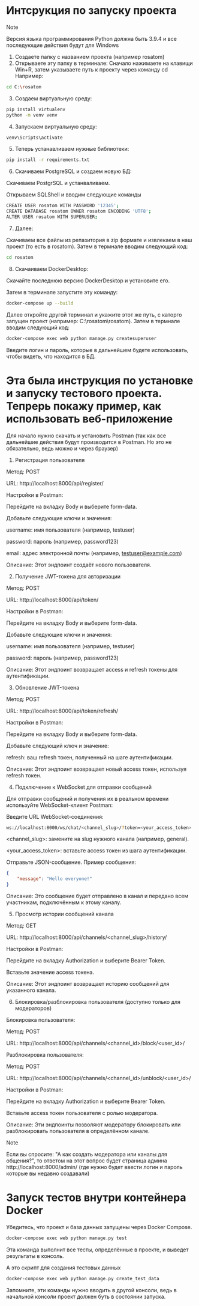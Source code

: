 # Интсрукция по запуску проекта

>[!NOTE]
>Версия языка программирования Python должна быть 3.9.4 и все последующие действия будут для Windows

1. Создаете папку с названием проекта (например rosatom)
2. Открываете эту папку в терминале:
Сначало нажимаете на клавищи Win+R, затем указываете путь к проекту через команду cd
Например:
```bash
cd C:\rosatom
```
3. Создаем виртуальную среду:
```bash
pip install virtualenv
python -m venv venv
```
4. Запускаем виртуальную среду:
```bash
venv\Scripts\activate
```
5. Теперь устанавливаем нужные библиотеки:

```bash
pip install -r requirements.txt
```

6. Скачиваем PostgreSQL и создаем новую БД:

Скачиваем PostgrSQL и устанваливаем.

Открываем SQLShell и вводим следующие команды
```bash
CREATE USER rosatom WITH PASSWORD '12345';
CREATE DATABASE rosatom OWNER rosatom ENCODING 'UTF8';
ALTER USER rosatom WITH SUPERUSER;
```

7. Далее:

Скачиваем все файлы из репазитория в zip формате и извлекаем в наш проект (то есть в rosatom). Затем в термнале вводим следующий код:
```bash
cd rosatom
```

8. Скачаиваем DockerDesktop:

Скачайте последнюю версию DockerDesktop и установите его.

Затем в терминале запустите эту команду:
```bash
docker-compose up --build
```
Далее откройте другой терминал и укажите этот же путь, с каторго запущен проект (например: C:\rosatom\rosatom). Затем в термнале вводим следующий код: 
```bash
docker-compose exec web python manage.py createsuperuser
```
Введите логин и пароль, которые в дальнейшем будете использовать, чтобы видеть, что находится в БД.

# Эта была инструкция по установке и запуску тестового проекта. Тепрерь покажу пример, как использовать веб-приложение

Для начало нужно скачать и установить Postman (так как все дальнейшие действия будут производится в Postman. Но это не обязательно, ведь можно и через браузер)

1. Регистрация пользователя

Метод: POST

URL: http://localhost:8000/api/register/

Настройки в Postman:

Перейдите на вкладку Body и выберите form-data.

Добавьте следующие ключи и значения:

username: имя пользователя (например, testuser)

password: пароль (например, password123)

email: адрес электронной почты (например, testuser@example.com)

Описание: Этот эндпоинт создаёт нового пользователя.

2. Получение JWT-токена для авторизации

Метод: POST

URL: http://localhost:8000/api/token/

Настройки в Postman:

Перейдите на вкладку Body и выберите form-data.

Добавьте следующие ключи и значения:

username: имя пользователя (например, testuser)

password: пароль (например, password123)

Описание: Этот эндпоинт возвращает access и refresh токены для аутентификации.

3. Обновление JWT-токена

Метод: POST

URL: http://localhost:8000/api/token/refresh/

Настройки в Postman:

Перейдите на вкладку Body и выберите form-data.

Добавьте следующий ключ и значение:

refresh: ваш refresh токен, полученный на шаге аутентификации.

Описание: Этот эндпоинт возвращает новый access токен, используя refresh токен.

4. Подключение к WebSocket для отправки сообщений

Для отправки сообщений и получения их в реальном времени используйте WebSocket-клиент Postman:

Введите URL WebSocket-соединения:

```bash
ws://localhost:8000/ws/chat/<channel_slug>/?token=<your_access_token>
```
<channel_slug>: замените на slug нужного канала (например, general).

<your_access_token>: вставьте access токен из шага аутентификации.

Отправьте JSON-сообщение. Пример сообщения:

```json
{
    "message": "Hello everyone!"
}
```
Описание: Это сообщение будет отправлено в канал и передано всем участникам, подключённым к этому каналу.

5. Просмотр истории сообщений канала

Метод: GET

URL: http://localhost:8000/api/channels/<channel_slug>/history/

Настройки в Postman:

Перейдите на вкладку Authorization и выберите Bearer Token.

Вставьте значение access токена.

Описание: Этот эндпоинт возвращает историю сообщений для указанного канала.

6. Блокировка/разблокировка пользователя (доступно только для модераторов)

Блокировка пользователя:

Метод: POST

URL: http://localhost:8000/api/channels/<channel_id>/block/<user_id>/

Разблокировка пользователя:

Метод: POST

URL: http://localhost:8000/api/channels/<channel_id>/unblock/<user_id>/

Настройки в Postman:

Перейдите на вкладку Authorization и выберите Bearer Token.

Вставьте access токен пользователя с ролью модератора.

Описание: Эти эндпоинты позволяют модератору блокировать или разблокировать пользователя в определённом канале.

>[!NOTE]
>Если вы спросите: "А как создать модератора или каналы для общения?", то ответом на этот вопрос будет страница админа http://localhost:8000/admin/ (где нужно будет ввести логин и пароль которые вы  недавно создавали)

# Запуск тестов внутри контейнера Docker
Убедитесь, что проект и база данных запущены через Docker Compose.


```bash
docker-compose exec web python manage.py test
```
Эта команда выполнит все тесты, определённые в проекте, и выведет результаты в консоль.

А это скрипт для создания тестовых данных
```bash
docker-compose exec web python manage.py create_test_data
```

Запомните, эти команды нужно вводить в другой консоли, ведь в начальной консоли проект должен буть в состоянии запуска.
